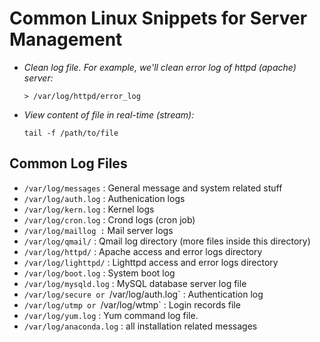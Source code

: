 # Common Linux Snippets for Server Management

- _Clean log file. For example, we'll clean error log of httpd \(apache\) server:_

  `> /var/log/httpd/error_log`
- _View content of file in real-time (stream):_ 

    `tail -f /path/to/file`

## Common Log Files
- `/var/log/messages` : General message and system related stuff
- `/var/log/auth.log` : Authenication logs
- `/var/log/kern.log` : Kernel logs
- `/var/log/cron.log` : Crond logs (cron job)
- `/var/log/maillog :` Mail server logs
- `/var/log/qmail/` : Qmail log directory (more files inside this directory)
- `/var/log/httpd/` : Apache access and error logs directory
- `/var/log/lighttpd/` : Lighttpd access and error logs directory
- `/var/log/boot.log` : System boot log
- `/var/log/mysqld.log` : MySQL database server log file
- `/var/log/secure or `/var/log/auth.log` : Authentication log
- `/var/log/utmp or `/var/log/wtmp` : Login records file
- `/var/log/yum.log` : Yum command log file.
- `/var/log/anaconda.log` : all installation related messages